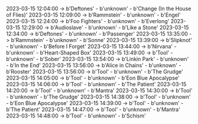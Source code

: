 2023-03-15 12:04:00 -> b'Deftones' - b'unknown' - b'Change (In the House of Flies)'
2023-03-15 12:09:00 -> b'Rammstein' - b'unknown' - b'Engel'
2023-03-15 12:24:00 -> b'Foo Fighters' - b'unknown' - b'Everlong'
2023-03-15 12:29:00 -> b'Audioslave' - b'unknown' - b'Like a Stone'
2023-03-15 12:34:00 -> b'Deftones' - b'unknown' - b'Passenger'
2023-03-15 13:35:00 -> b'Rammstein' - b'unknown' - b'Sonne'
2023-03-15 13:39:00 -> b'Slipknot' - b'unknown' - b'Before I Forget'
2023-03-15 13:44:00 -> b'Nirvana' - b'unknown' - b'Heart-Shaped Box'
2023-03-15 13:49:00 -> b'Tool' - b'unknown' - b'Sober'
2023-03-15 13:54:00 -> b'Linkin Park' - b'unknown' - b'In the End'
2023-03-15 13:56:00 -> b'Alice in Chains' - b'unknown' - b'Rooster'
2023-03-15 13:56:00 -> b'Tool' - b'unknown' - b'The Grudge'
2023-03-15 14:05:00 -> b'Tool' - b'unknown' - b'Eon Blue Apocalypse'
2023-03-15 14:06:00 -> b'Tool' - b'unknown' - b'The Patient'
2023-03-15 14:20:00 -> b'Tool' - b'unknown' - b'Mantra'
2023-03-15 14:30:00 -> b'Tool' - b'unknown' - b'The Grudge'
2023-03-15 14:38:00 -> b'Tool' - b'unknown' - b'Eon Blue Apocalypse'
2023-03-15 14:39:00 -> b'Tool' - b'unknown' - b'The Patient'
2023-03-15 14:47:00 -> b'Tool' - b'unknown' - b'Mantra'
2023-03-15 14:48:00 -> b'Tool' - b'unknown' - b'Schism'
